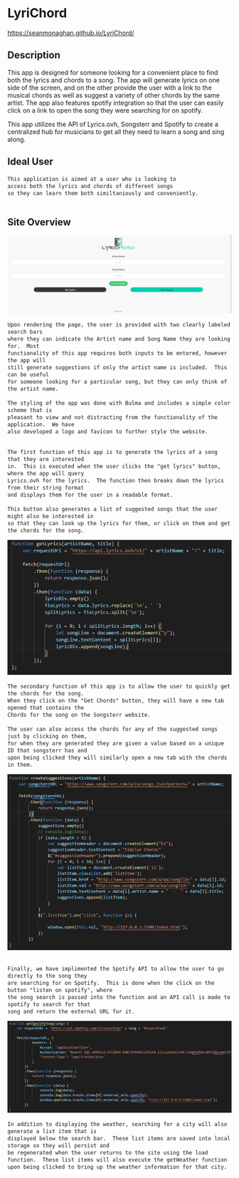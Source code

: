 # LyriChord

https://seanmonaghan.github.io/LyriChord/

## Description

This app is designed for someone looking for a convenient place to find both the lyrics and chords to a song.  The app will generate lyrics on one side of the screen, and on the other provide the user with a link to the musical chords as well as suggest a variety of other chords by the same artist.  The app also features spotify integration so that the user can easily click on a link to open the song they were searching for on spotify.  

This app utilizes the API of Lyrics.ovh, Songsterr and Spotify to create a centralized hub for musicians to get all they need to learn a song and sing along.  

## Ideal User

```
This application is aimed at a user who is looking to 
access both the lyrics and chords of different songs
so they can learn them both similtaniously and conveniently.
 
```

## Site Overview

![Overall Image](assets/overall.PNG)

```
Upon rendering the page, the user is provided with two clearly labeled search bars 
where they can indicate the Artist name and Song Name they are looking for.  Most 
functionality of this app requires both inputs to be entered, however the app will
still generate suggestions if only the artist name is included.  This can be useful
for someone looking for a particular song, but they can only think of the artist name.

The styling of the app was done with Bulma and includes a simple color scheme that is
pleasant to view and not distracting from the functionality of the application.  We have
also developed a logo and favicon to further style the website.

```

```

The first function of this app is to generate the lyrics of a song that they are interested
in.  This is executed when the user clicks the "get lyrics" button, where the app will query
Lyrics.ovh for the lyrics.  The function then breaks down the lyrics from their string format
and displays them for the user in a readable format.  

This button also generates a list of suggested songs that the user might also be interested in
so that they can look up the lyrics for them, or click on them and get the chords for the song.

```

![Lyric Function](assets/lyricFunction.PNG)


```
The secondary function of this app is to allow the user to quickly get the chords for the song.  
When they click on the "Get Chords" button, they will have a new tab opened that contains the 
Chords for the song on the Songsterr website.  

The user can also access the chords for any of the suggested songs just by clicking on them,
for when they are generated they are given a value based on a unique ID that songsterr has and
upon being clicked they will similarly open a new tab with the chords in them.  

```

![createSuggestion Function code snippet](assets/createSuggestionsFunction.PNG)

```

Finally, we have implimented the Spotify API to allow the user to go directly to the song they
are searching for on Spotify.  This is done when the click on the button "listen on spotify", where
the song search is passed into the function and an API call is made to spotify to search for that
song and return the external URL for it.

```

![Spotify API](assets/spotifyAPIFunction.PNG)

```
In addition to displaying the weather, searching for a city will also generate a list item that is
displayed below the search bar.  These list items are saved into local storage so they will persist and 
be regenerated when the user returns to the site using the load function.  These list items will also execute the getWeather function
upon being clicked to bring up the weather information for that city.

```

